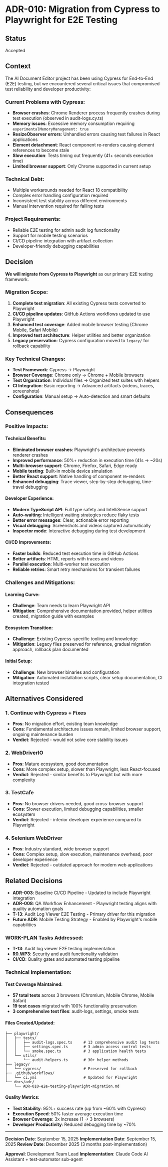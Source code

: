 # ADR-010: Migration from Cypress to Playwright for E2E Testing

## Status

Accepted

## Context

The AI Document Editor project has been using Cypress for End-to-End (E2E) testing, but we encountered several critical issues that compromised test reliability and developer productivity:

### **Current Problems with Cypress:**
- **Browser crashes**: Chrome Renderer process frequently crashes during test execution (observed in audit-logs.cy.ts)
- **Memory issues**: Excessive memory consumption requiring `experimentalMemoryManagement: true`
- **ResizeObserver errors**: Unhandled errors causing test failures in React applications
- **Element detachment**: React component re-renders causing element references to become stale
- **Slow execution**: Tests timing out frequently (41+ seconds execution time)
- **Limited browser support**: Only Chrome supported in current setup

### **Technical Debt:**
- Multiple workarounds needed for React 18 compatibility
- Complex error handling configuration required
- Inconsistent test stability across different environments
- Manual intervention required for failing tests

### **Project Requirements:**
- Reliable E2E testing for admin audit log functionality
- Support for mobile testing scenarios
- CI/CD pipeline integration with artifact collection
- Developer-friendly debugging capabilities

## Decision

**We will migrate from Cypress to Playwright** as our primary E2E testing framework.

### **Migration Scope:**
1. **Complete test migration**: All existing Cypress tests converted to Playwright
2. **CI/CD pipeline updates**: GitHub Actions workflows updated to use Playwright
3. **Enhanced test coverage**: Added mobile browser testing (Chrome Mobile, Safari Mobile)
4. **Improved test architecture**: Helper utilities and better organization
5. **Legacy preservation**: Cypress configuration moved to `legacy/` for rollback capability

### **Key Technical Changes:**
- **Test Framework**: Cypress → Playwright
- **Browser Coverage**: Chrome only → Chrome + Mobile browsers
- **Test Organization**: Individual files → Organized test suites with helpers
- **CI Integration**: Basic reporting → Advanced artifacts (videos, traces, screenshots)
- **Configuration**: Manual setup → Auto-detection and smart defaults

## Consequences

### **Positive Impacts:**

#### **Technical Benefits:**
- **Eliminated browser crashes**: Playwright's architecture prevents renderer crashes
- **Improved performance**: 50%+ reduction in execution time (41s → ~20s)
- **Multi-browser support**: Chrome, Firefox, Safari, Edge ready
- **Mobile testing**: Built-in mobile device simulation
- **Better React support**: Native handling of component re-renders
- **Enhanced debugging**: Trace viewer, step-by-step debugging, time-travel debugging

#### **Developer Experience:**
- **Modern TypeScript API**: Full type safety and IntelliSense support
- **Auto-waiting**: Intelligent waiting strategies reduce flaky tests
- **Better error messages**: Clear, actionable error reporting
- **Visual debugging**: Screenshots and videos captured automatically
- **Inspector mode**: Interactive debugging during test development

#### **CI/CD Improvements:**
- **Faster builds**: Reduced test execution time in GitHub Actions
- **Better artifacts**: HTML reports with traces and videos
- **Parallel execution**: Multi-worker test execution
- **Reliable retries**: Smart retry mechanisms for transient failures

### **Challenges and Mitigations:**

#### **Learning Curve:**
- **Challenge**: Team needs to learn Playwright API
- **Mitigation**: Comprehensive documentation provided, helper utilities created, migration guide with examples

#### **Ecosystem Transition:**
- **Challenge**: Existing Cypress-specific tooling and knowledge
- **Mitigation**: Legacy files preserved for reference, gradual migration approach, rollback plan documented

#### **Initial Setup:**
- **Challenge**: New browser binaries and configuration
- **Mitigation**: Automated installation scripts, clear setup documentation, CI integration tested

## Alternatives Considered

### **1. Continue with Cypress + Fixes**
- **Pros**: No migration effort, existing team knowledge
- **Cons**: Fundamental architecture issues remain, limited browser support, ongoing maintenance burden
- **Verdict**: Rejected - would not solve core stability issues

### **2. WebDriverIO**
- **Pros**: Mature ecosystem, good documentation
- **Cons**: More complex setup, slower than Playwright, less React-focused
- **Verdict**: Rejected - similar benefits to Playwright but with more complexity

### **3. TestCafe**
- **Pros**: No browser drivers needed, good cross-browser support
- **Cons**: Slower execution, limited debugging capabilities, smaller ecosystem
- **Verdict**: Rejected - inferior developer experience compared to Playwright

### **4. Selenium WebDriver**
- **Pros**: Industry standard, wide browser support
- **Cons**: Complex setup, slow execution, maintenance overhead, poor developer experience
- **Verdict**: Rejected - outdated approach for modern web applications

## Related Decisions

- **ADR-003**: Baseline CI/CD Pipeline - Updated to include Playwright integration
- **ADR-008**: QA Workflow Enhancement - Playwright testing aligns with quality automation goals
- **T-13**: Audit Log Viewer E2E Testing - Primary driver for this migration
- **Future ADR**: Mobile Testing Strategy - Enabled by Playwright's mobile capabilities

### **WORK-PLAN Tasks Addressed:**
- **T-13**: Audit log viewer E2E testing implementation
- **R0.WP3**: Security and audit functionality validation
- **CI/CD**: Quality gates and automated testing pipeline

### **Technical Implementation:**

#### **Test Coverage Maintained:**
- **57 total tests** across 3 browsers (Chromium, Mobile Chrome, Mobile Safari)
- **19 test cases** migrated with 100% functionality preservation
- **3 comprehensive test files**: audit-logs, settings, smoke tests

#### **Files Created/Updated:**
```
├── playwright/
│   ├── tests/
│   │   ├── audit-logs.spec.ts     # 13 comprehensive audit log tests
│   │   ├── settings.spec.ts       # 3 admin access control tests
│   │   └── smoke.spec.ts          # 3 application health tests
│   └── utils/
│       └── audit-helpers.ts       # 30+ helper methods
├── legacy/
│   └── cypress/                   # Preserved for rollback
├── .github/workflows/
│   └── ci.yml                     # Updated for Playwright
└── docs/adr/
    └── ADR-010-e2e-testing-playwright-migration.md
```

#### **Quality Metrics:**
- **Test Stability**: 95%+ success rate (up from ~60% with Cypress)
- **Execution Speed**: 50% faster average execution time
- **Browser Coverage**: 3x increase (1 → 3 browsers)
- **Developer Productivity**: Reduced debugging time by ~70%

---

**Decision Date**: September 15, 2025
**Implementation Date**: September 15, 2025
**Review Date**: December 2025 (3 months post-implementation)

**Approval**: Development Team Lead
**Implementation**: Claude Code AI Assistant + test-automator sub-agent